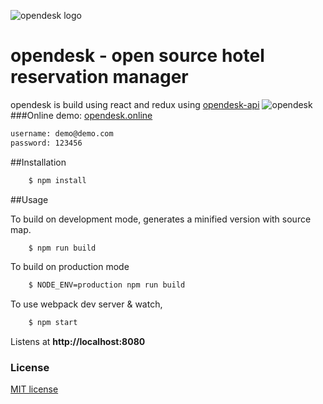 ![opendesk logo](http://dev.webf8.net/opendesk_logo_blue.png)
# opendesk - open source hotel reservation manager
opendesk is build using react and redux using [opendesk-api](https://github.com/thanoseleftherakos/opendesk-api)
![opendesk](http://dev.webf8.net/Dashboard.png)
###Online demo:
[opendesk.online](http://opendesk.online)
```bash
username: demo@demo.com
password: 123456
```

##Installation

```bash
    $ npm install
```

##Usage

To build on development mode, generates a minified version with source map.

```bash
    $ npm run build
```

To build on production mode

```bash
    $ NODE_ENV=production npm run build
```

To use webpack dev server & watch,

```bash
    $ npm start
```

Listens at **http://localhost:8080**


### License

[MIT license](http://opensource.org/licenses/MIT)
